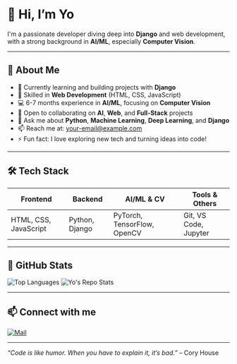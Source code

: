 # 👋 Hi, I’m Yo

I'm a passionate developer diving deep into **Django** and web development, with a strong background in **AI/ML**, especially **Computer Vision**.

---

## 🚀 About Me
- 🔭 Currently learning and building projects with **Django**  
- 🌱 Skilled in **Web Development** (HTML, CSS, JavaScript)  
- 💻 6-7 months experience in **AI/ML**, focusing on **Computer Vision**  
- 👯 Open to collaborating on **AI**, **Web**, and **Full-Stack** projects  
- 💬 Ask me about **Python**, **Machine Learning**, **Deep Learning**, and **Django**  
- 📫 Reach me at: [your-email@example.com](mailto:your-email@example.com)  
- ⚡ Fun fact: I love exploring new tech and turning ideas into code!

---

## 🛠️ Tech Stack

| Frontend             | Backend                 | AI/ML & CV                     | Tools & Others         |
|----------------------|-------------------------|-------------------------------|------------------------|
| HTML, CSS, JavaScript| Python, Django           | PyTorch, TensorFlow, OpenCV    | Git, VS Code, Jupyter  |

---

## 🌟 GitHub Stats

![Top Languages](https://github-readme-stats.vercel.app/api/top-langs/?username=princeraj1161&layout=compact&theme=radical)
![Yo's Repo Stats](https://github-readme-stats.vercel.app/api?username=princeraj1161&show_icons=true&theme=radical&count_private=true&include_all_commits=true)


---

## 📫 Connect with me
[![Mail](https://img.shields.io/badge/-Email-D14836?logo=gmail&style=for-the-badge)](mailto:princeraj1161@gmail.com)

---

*“Code is like humor. When you have to explain it, it’s bad.”* – Cory House
